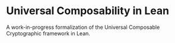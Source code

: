 
# Universal Composability in Lean

A work-in-progress formalization of the Universal Composable Cryptographic framework in Lean.


